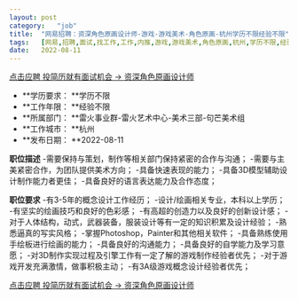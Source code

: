 ```yaml
---
layout:	post
category:	"job"
title:	"网易招聘：资深角色原画设计师-游戏-游戏美术-角色原画-杭州学历不限经验不限"
tags:	[网易,招聘,面试,找工作,工作,内推,游戏,游戏美术,角色原画,杭州,学历不限,经验不限]
date:	2022-08-11
---
```


[点击应聘 投简历就有面试机会 -> 资深角色原画设计师](http://mobile.bole.netease.com/bole/boleDetail?id=37865&employeeId=346f03c3cda5f04c&key=all)



- **学历要求： **学历不限
- **工作年限： **经验不限
- **所属部门： **雷火事业群-雷火艺术中心-美术三部-句芒美术组
- **工作城市： **杭州
- **发布日期： **2022-08-11



**职位描述**
-需要保持与策划，制作等相关部门保持紧密的合作与沟通；
-需要与主美紧密合作，为团队提供美术方向；
-具备快速表现的能力；
-具备3D模型辅助设计制作能力者更佳；
-具备良好的语言表达能力及合作态度；



**职位要求**
-有3-5年的概念设计工作经历；
-设计/绘画相关专业，本科以上学历；
-有坚实的绘画技巧和良好的色彩感；
-有高超的创造力以及良好的创新设计感；
-对于人体结构，动式，武器装备，服装设计等有一定的知识积累及设计经验；
-熟悉逼真的写实风格；
-掌握Photoshop，Painter和其他相关软件；
-具备熟练使用手绘板进行绘画的能力；
-具备良好的沟通能力；
-具备良好的自学能力及学习意愿；
-对3D制作实现过程及引擎工作有一定了解的游戏制作经验者优先；
-对于游戏开发充满激情，做事积极主动；
-有3A级游戏概念设计经验者优先；



[点击应聘 投简历就有面试机会 -> 资深角色原画设计师](http://mobile.bole.netease.com/bole/boleDetail?id=37865&employeeId=346f03c3cda5f04c&key=all)
